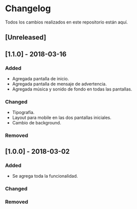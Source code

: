 # Changelog
Todos los cambios realizados en este repositorio están aquí.

## [Unreleased]

## [1.1.0] - 2018-03-16
### Added
- Agregada pantalla de inicio.
- Agregada pantalla de mensaje de advertencia.
- Agregada música y sonido de fondo en todas las pantallas.

### Changed
- Tipografía.
- Layout para mobile en las dos pantallas iniciales.
- Cambio de background.

### Removed

## [1.0.0] - 2018-03-02
### Added
- Se agrega toda la funcionalidad.

### Changed

### Removed